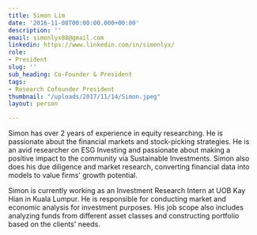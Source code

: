 ```yaml
---
title: Simon Lim
date: '2016-11-08T00:00:00.000+00:00'
description: ''
email: simonlyx88@gmail.com
linkedin: https://www.linkedin.com/in/simonlyx/
role:
- President
slug: ''
sub_heading: Co-Founder & President
tags:
- Research Cofounder President
thumbnail: "/uploads/2017/11/14/Simon.jpeg"
layout: person

---
```

Simon has over 2 years of experience in equity researching. He is passionate about the financial markets and stock-picking strategies. He is an avid researcher on ESG Investing and passionate about making a positive impact to the community via Sustainable Investments. Simon also does his due diligence and market research, converting financial data into models to value firms' growth potential.

Simon is currently working as an Investment Research Intern at UOB Kay Hian in Kuala Lumpur. He is responsible for conducting market and economic analysis for investment purposes. His job scope also includes analyzing funds from different asset classes and constructing portfolio based on the clients' needs.